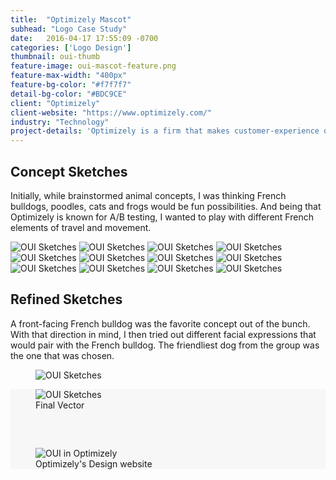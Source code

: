 ```yaml
---
title:  "Optimizely Mascot"
subhead: "Logo Case Study"
date:   2016-04-17 17:55:09 -0700
categories: ['Logo Design']
thumbnail: oui-thumb
feature-image: oui-mascot-feature.png
feature-max-width: "400px"
feature-bg-color: "#f7f7f7"
detail-bg-color: "#BDC9CE"
client: "Optimizely"
client-website: "https://www.optimizely.com/"
industry: "Technology"
project-details: 'Optimizely is a firm that makes customer-experience optimization software for companies. They tasked me to create a mascot representing their internal UI pattern library, OUI. French for “yes” and pronounced like “we”, this was a great opportunity to explore mascot designs with a French flair. '
---
```


<div class="container content-block">
  <div class="row">
    <div class="col-sm-7 description center">
      <h2>Concept Sketches</h2>
      <p>Initially, while brainstormed animal concepts, I was thinking French bulldogs, poodles, cats and frogs would be fun possibilities. And being that Optimizely is known for A/B testing, I wanted to play with different French elements of travel and movement.</p>
    </div>
  </div>

  <div class="row">
    <img class="col-xs-6 col-md-3" src="../img/oui-sketch-01.png" alt="OUI Sketches">
    <img class="col-xs-6 col-md-3" src="../img/oui-sketch-02.png" alt="OUI Sketches">
    <img class="col-xs-6 col-md-3" src="../img/oui-sketch-03.png" alt="OUI Sketches">
    <img class="col-xs-6 col-md-3" src="../img/oui-sketch-04.png" alt="OUI Sketches">
    <img class="col-xs-6 col-md-3" src="../img/oui-sketch-05.png" alt="OUI Sketches">
    <img class="col-xs-6 col-md-3" src="../img/oui-sketch-06.png" alt="OUI Sketches">
    <img class="col-xs-6 col-md-3" src="../img/oui-sketch-07.png" alt="OUI Sketches">
    <img class="col-xs-6 col-md-3" src="../img/oui-sketch-08.png" alt="OUI Sketches">
    <img class="col-xs-6 col-md-3" src="../img/oui-sketch-09.png" alt="OUI Sketches">
    <img class="col-xs-6 col-md-3" src="../img/oui-sketch-10.png" alt="OUI Sketches">
    <img class="col-xs-6 col-md-3" src="../img/oui-sketch-11.png" alt="OUI Sketches">
    <img class="col-xs-6 col-md-3" src="../img/oui-sketch-12.png" alt="OUI Sketches">
  </div>

</div>

<div class="container content-block">
  <div class="row">
    <div class="col-sm-7 description center">
      <h2>Refined Sketches</h2>
      <p>A front-facing French bulldog was the favorite concept out of the bunch. With that direction in mind, I then tried out different facial expressions that would pair with the French bulldog. The friendliest dog from the group was the one that was chosen.</p>
    </div>
  </div>
  <div class="row">
    <figure class="col-xs-12 mt-med">
      <img src="../img/oui-refined-dogs.jpg" alt="OUI Sketches">
    </figure>
  </div>
</div>
<div class="container-fluid content-block" style="background: #f7f7f7;">
  <div class="container">
    <figure class="final fig-small centered" style="margin-bottom: 60px;">
      <img src="../img/oui-final.png" alt="OUI Sketches">
      <figcaption>Final Vector</figcaption>
    </figure>
    <div class="row">
      <figure class="col-xs-12">
        <img src="../img/oui-monitor.png" alt="OUI in Optimizely">
        <figcaption>Optimizely's Design website</figcaption>
      </figure>
    </div>
  </div>
</div>
